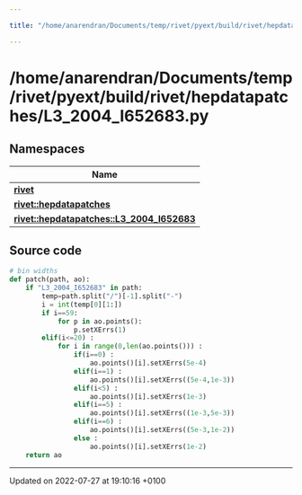 ```yaml
---

title: "/home/anarendran/Documents/temp/rivet/pyext/build/rivet/hepdatapatches/L3_2004_I652683.py"

---
```


# /home/anarendran/Documents/temp/rivet/pyext/build/rivet/hepdatapatches/L3_2004_I652683.py



## Namespaces

| Name           |
| -------------- |
| **[rivet](http://example.org/namespaces/namespacerivet/)**  |
| **[rivet::hepdatapatches](http://example.org/namespaces/namespacerivet_1_1hepdatapatches/)**  |
| **[rivet::hepdatapatches::L3_2004_I652683](http://example.org/namespaces/namespacerivet_1_1hepdatapatches_1_1l3__2004__i652683/)**  |




## Source code

```python
# bin widths
def patch(path, ao):
    if "L3_2004_I652683" in path:
        temp=path.split("/")[-1].split("-")
        i = int(temp[0][1:])
        if i==59:
            for p in ao.points():
                p.setXErrs(1)
        elif(i<=20) :
            for i in range(0,len(ao.points())) :
                if(i==0) :
                    ao.points()[i].setXErrs(5e-4)
                elif(i==1) :
                    ao.points()[i].setXErrs((5e-4,1e-3))
                elif(i<5) :
                    ao.points()[i].setXErrs(1e-3)
                elif(i==5) :
                    ao.points()[i].setXErrs((1e-3,5e-3))
                elif(i==6) :
                    ao.points()[i].setXErrs((5e-3,1e-2))
                else :
                    ao.points()[i].setXErrs(1e-2)
    return ao
```


-------------------------------

Updated on 2022-07-27 at 19:10:16 +0100
